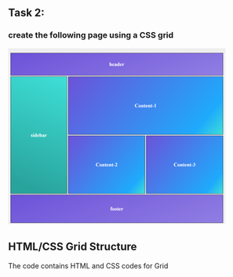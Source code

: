 ## Task 2:  
### create the following page using a CSS grid 

![taskImg](outputImg/image.png)

## HTML/CSS Grid Structure
The code contains HTML and CSS codes for Grid